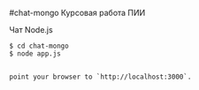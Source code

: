 #chat-mongo
Курсовая работа ПИИ

Чат Node.js
```
$ cd chat-mongo
$ node app.js


point your browser to `http://localhost:3000`. 


